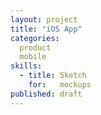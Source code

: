 ```yaml
---
layout: project
title: "iOS App"
categories:
  product
  mobile
skills:
  - title: Sketch
    for:   mockups
published: draft
---
```

